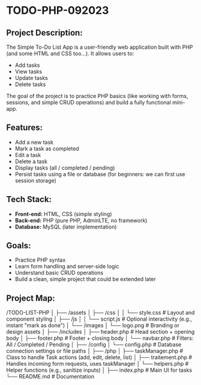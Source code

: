 # TODO-PHP-092023

## Project Description:
The Simple To-Do List App is a user-friendly web application built with PHP (and some HTML and CSS too...). It allows users to:
- Add tasks
- View tasks
- Update tasks
- Delete tasks

The goal of the project is to practice PHP basics (like working with forms, sessions, and simple CRUD operations) and build a fully functional mini-app.

## Features:
- Add a new task
- Mark a task as completed
- Edit a task
- Delete a task
- Display tasks (all / completed / pending)
- Persist tasks using a file or database (for beginners: we can first use session storage)

## Tech Stack:
- **Front-end:** HTML, CSS (simple styling)
- **Back-end:** PHP (pure PHP, AdminLTE, no framework)
- **Database:** MySQL (later implementation)

## Goals:
- Practice PHP syntax
- Learn form handling and server-side logic
- Understand basic CRUD operations
- Build a clean, simple project that could be extended later

## Project Map:

/TODO-LIST-PHP
│
├── /assets
│   ├── /css
│   │    └── style.css         # Layout and component styling
│   ├── /js
│   │    └── script.js         # Optional interactivity (e.g., instant "mark as done")
│   └── /images
│        └── logo.png          # Branding or design assets
│
├── /includes
│   ├── header.php             # Head section + opening body
│   ├── footer.php             # Footer + closing body
│   └── navbar.php             # Filters: All / Completed / Pending
│
├── /config
│   └── config.php             # Database connection settings or file paths
│
├── /php
│   ├── taskManager.php        # Class to handle Task actions (add, edit, delete, list)
│   ├── traitement.php         # Handles incoming form requests, uses taskManager
│   └── helpers.php            # Helper functions (e.g., sanitize inputs)
│
├── index.php                   # Main UI for tasks
└── README.md                   # Documentation

